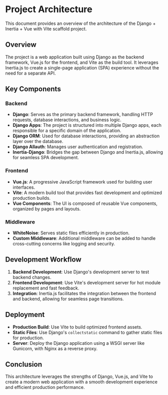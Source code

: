 # Project Architecture

This document provides an overview of the architecture of the Django + Inertia + Vue with Vite scaffold project.

## Overview

The project is a web application built using Django as the backend framework, Vue.js for the frontend, and Vite as the build tool. It leverages Inertia.js to create a single-page application (SPA) experience without the need for a separate API.

## Key Components

### Backend

- **Django**: Serves as the primary backend framework, handling HTTP requests, database interactions, and business logic.
- **Django Apps**: The project is structured into multiple Django apps, each responsible for a specific domain of the application.
- **Django ORM**: Used for database interactions, providing an abstraction layer over the database.
- **Django Allauth**: Manages user authentication and registration.
- **Inertia-Django**: Bridges the gap between Django and Inertia.js, allowing for seamless SPA development.

### Frontend

- **Vue.js**: A progressive JavaScript framework used for building user interfaces.
- **Vite**: A modern build tool that provides fast development and optimized production builds.
- **Vue Components**: The UI is composed of reusable Vue components, organized by pages and layouts.

### Middleware

- **WhiteNoise**: Serves static files efficiently in production.
- **Custom Middleware**: Additional middleware can be added to handle cross-cutting concerns like logging and security.

## Development Workflow

1. **Backend Development**: Use Django's development server to test backend changes.
2. **Frontend Development**: Use Vite's development server for hot module replacement and fast feedback.
3. **Integration**: Inertia.js facilitates the integration between the frontend and backend, allowing for seamless page transitions.

## Deployment

- **Production Build**: Use Vite to build optimized frontend assets.
- **Static Files**: Use Django's `collectstatic` command to gather static files for production.
- **Server**: Deploy the Django application using a WSGI server like Gunicorn, with Nginx as a reverse proxy.

## Conclusion

This architecture leverages the strengths of Django, Vue.js, and Vite to create a modern web application with a smooth development experience and efficient production performance.
